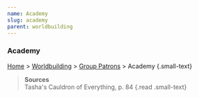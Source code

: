 ```yaml
---
name: Academy
slug: academy
parent: worldbuilding
---
```

### Academy
[Home](dm-operations-center) > [Worldbuilding](worldbuilding-menu) > [Group Patrons](group-patrons) > Academy {.small-text}

> **Sources** <br/>
> Tasha's Cauldron of Everything, p. 84
{.read .small-text}